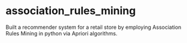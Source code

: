 # association_rules_mining
Built a recommender system for a retail store by employing Association Rules Mining in python via Apriori algorithms. 
